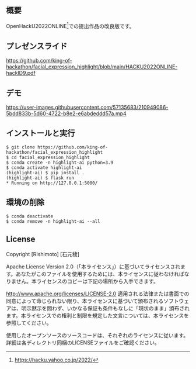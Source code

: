 ## 概要
OpenHackU2022ONLINE[^1]での提出作品の改良版です。

[^1]:https://hacku.yahoo.co.jp/2022/

## プレゼンスライド
https://github.com/king-of-hackathon/facial_expression_highlight/blob/main/HACKU2022ONLINE-hackID9.pdf

## デモ


https://user-images.githubusercontent.com/57135683/210949086-5bdd833b-5d60-4722-b8e2-e6abdeddd57a.mp4


## インストールと実行
```
$ git clone https://github.com/king-of-hackathon/facial_expression_highlight
$ cd facial_expression_highlight
$ conda create -n highlight-ai python=3.9
$ conda activate highlight-ai
(highlight-ai) $ pip install .
(highlight-ai) $ flask run
* Running on http://127.0.0.1:5000/
```

## 環境の削除
```
$ conda deactivate
$ conda remove -n highlight-ai --all
```

## License

Copyright [RIshimoto] [石元稜]

Apache License Version 2.0（「本ライセンス」）に基づいてライセンスされます。あなたがこのファイルを使用するためには、本ライセンスに従わなければなりません。本ライセンスのコピーは下記の場所から入手できます。

http://www.apache.org/licenses/LICENSE-2.0
適用される法律または書面での同意によって命じられない限り、本ライセンスに基づいて頒布されるソフトウェアは、明示黙示を問わず、いかなる保証も条件もなしに「現状のまま」頒布されます。本ライセンスでの権利と制限を規定した文言については、本ライセンスを参照してください。

使用したオープンソースのソースコードは、それぞれのライセンスに従います。
詳細は各ディレクトリ同梱のLICENSEファイルをご確認ください。
